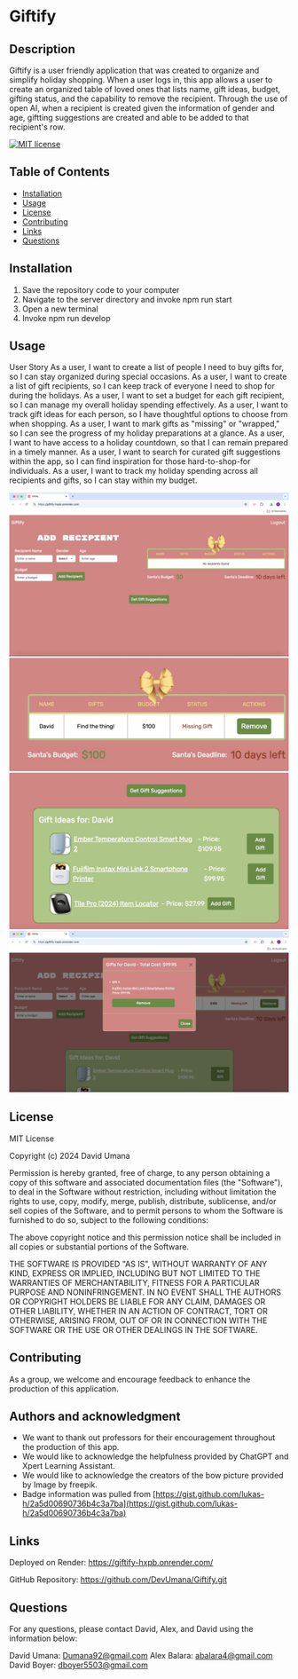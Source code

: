 # Giftify

## Description

Giftify is a user friendly application that was created to organize and simplify holiday shopping.  When a user logs in, this app allows a user to create an organized table of loved ones that lists name, gift ideas, budget, gifting status, and the capability to remove the recipient. Through the use of open AI, when a recipient is created given the information of gender and age, giftting suggestions are created and able to be added to that recipient's row. 

[![MIT license](https://img.shields.io/badge/License-MIT-yellow.svg)](https://opensource.org/licenses/MIT)

## Table of Contents

- [Installation](#installation)
- [Usage](#usage)
- [License](#license)
- [Contributing](#contributing)
- [Links](#links)
- [Questions](#questions)

## Installation

1. Save the repository code to your computer
2. Navigate to the server directory and invoke npm run start
3. Open a new terminal
4. Invoke npm run develop

## Usage

User Story
As a user, I want to create a list of people I need to buy gifts for, so I can stay organized during special occasions.
As a user, I want to create a list of gift recipients, so I can keep track of everyone I need to shop for during the holidays.
As a user, I want to set a budget for each gift recipient, so I can manage my overall holiday spending effectively.
As a user, I want to track gift ideas for each person, so I have thoughtful options to choose from when shopping.
As a user, I want to mark gifts as "missing" or "wrapped," so I can see the progress of my holiday preparations at a glance.
As a user, I want to have access to a holiday countdown, so that I can remain prepared in a timely manner.
As a user, I want to search for curated gift suggestions within the app, so I can find inspiration for those hard-to-shop-for individuals.
As a user, I want to track my holiday spending across all recipients and gifts, so I can stay within my budget.

![alt text](images/Giftify.jpg)
![alt text](<images/Giftify 1.jpg>)
![alt text](<images/Giftify 2.jpg>)
![alt text](<images/Giftify 3.jpg>)


## License

MIT License

Copyright (c) 2024 David Umana

Permission is hereby granted, free of charge, to any person obtaining a copy
of this software and associated documentation files (the "Software"), to deal
in the Software without restriction, including without limitation the rights
to use, copy, modify, merge, publish, distribute, sublicense, and/or sell
copies of the Software, and to permit persons to whom the Software is
furnished to do so, subject to the following conditions:

The above copyright notice and this permission notice shall be included in all
copies or substantial portions of the Software.

THE SOFTWARE IS PROVIDED "AS IS", WITHOUT WARRANTY OF ANY KIND, EXPRESS OR
IMPLIED, INCLUDING BUT NOT LIMITED TO THE WARRANTIES OF MERCHANTABILITY,
FITNESS FOR A PARTICULAR PURPOSE AND NONINFRINGEMENT. IN NO EVENT SHALL THE
AUTHORS OR COPYRIGHT HOLDERS BE LIABLE FOR ANY CLAIM, DAMAGES OR OTHER
LIABILITY, WHETHER IN AN ACTION OF CONTRACT, TORT OR OTHERWISE, ARISING FROM,
OUT OF OR IN CONNECTION WITH THE SOFTWARE OR THE USE OR OTHER DEALINGS IN THE
SOFTWARE.

## Contributing

As a group, we welcome and encourage feedback to enhance the production of this application. 


## Authors and acknowledgment

- We want to thank out professors for their encouragement throughout the production of this app.
- We would like to acknowledge the helpfulness provided by ChatGPT and Xpert Learning Assistant. 
- We would like to acknowledge the creators of the bow picture provided by Image by freepik.
- Badge information was pulled from [https://gist.github.com/lukas-h/2a5d00690736b4c3a7ba](https://gist.github.com/lukas-h/2a5d00690736b4c3a7ba)

## Links

Deployed on Render: https://giftify-hxpb.onrender.com/

GitHub Repository: https://github.com/DevUmana/Giftify.git

## Questions

For any questions, please contact David, Alex, and David using the information below:

David Umana: Dumana92@gmail.com
Alex Balara: abalara4@gmail.com
David Boyer: dboyer5503@gmail.com